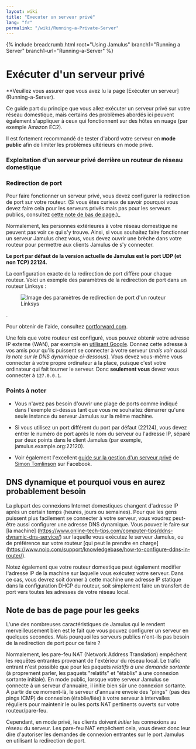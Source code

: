 ```yaml
---
layout: wiki
title: "Executer un serveur privé"
lang: "fr"
permalink: "/wiki/Running-a-Private-Server"
---
```


{% include breadcrumb.html root="Using Jamulus" branch1="Running a Server" branch1-url="Running-a-Server" %}

# Exécuter d'un serveur privé

**Veuillez vous assurer que vous avez lu la page [Exécuter un serveur] (Running-a-Server).

Ce guide part du principe que vous allez exécuter un serveur privé sur votre réseau domestique, mais certains des problèmes abordés ici peuvent également s'appliquer à ceux qui fonctionnent sur des hôtes en nuage (par exemple Amazon EC2).

Il est fortement recommandé de tester d'abord votre serveur en **mode public** afin de limiter les problèmes ultérieurs en mode privé.

### Exploitation d'un serveur privé derrière un routeur de réseau domestique
### Redirection de port
Pour faire fonctionner un serveur privé, vous devez configurer la redirection de port sur votre routeur. (Si vous êtes curieux de savoir pourquoi vous devez faire cela pour les serveurs privés mais pas pour les serveurs publics, consultez [cette note de bas de page](#footnote-for-geeks).)_

Normalement, les personnes extérieures à votre réseau domestique ne peuvent pas voir ce qui s'y trouve. Ainsi, si vous souhaitez faire fonctionner un serveur Jamulus chez vous, vous devez ouvrir une brèche dans votre routeur pour permettre aux clients Jamulus de s'y connecter.

**Le port par défaut de la version actuelle de Jamulus est le port UDP (et non TCP) 22124.**

La configuration exacte de la redirection de port diffère pour chaque routeur. Voici un exemple des paramètres de la redirection de port dans un routeur Linksys :

<figure><img src="{{site.url}}/assets/img/en-screenshots/linksys-port-forward.png" loading="lazy" alt="Image des paramètres de redirection de port d'un routeur Linksys"></figure>.

Pour obtenir de l'aide, consultez [portforward.com](https://portforward.com).

Une fois que votre routeur est configuré, vous pouvez obtenir votre adresse IP externe (WAN), par exemple en [utilisant Google](https://www.google.com/search?q=what+is+my+ip). Donnez cette adresse à vos amis pour qu'ils puissent se connecter à votre serveur (_mais voir aussi la note sur le DNS dynamique ci-dessous_). Vous devez vous-même vous connecter à votre propre ordinateur à la place, puisque c'est votre ordinateur qui fait tourner le serveur. Donc **seulement vous** devez vous connecter à `127.0.0.1`.

### Points à noter

* Vous n'avez pas besoin d'ouvrir une plage de ports comme indiqué dans l'exemple ci-dessus tant que vous ne souhaitez démarrer qu'une seule instance du serveur Jamulus sur la même machine.

* Si vous utilisez un port différent du port par défaut (22124), vous devez entrer le numéro de port après le nom du serveur ou l'adresse IP, séparé par deux points dans le client Jamulus (par exemple, jamulus.example.org:22120).

* Voir également l'excellent [guide sur la gestion d'un serveur privé](https://www.facebook.com/notes/jamulus-online-musicianssingers-jamming/how-to-create-a-private-server-for-band-rehearsals/508642543044030/) de [Simon Tomlinson](https://www.facebook.com/simon.james.tomlinson?eid=ARBQoY3KcZAtS3pGdLJuqvQTeRSOo4gHdQZT7nNzOt1oPMGgZ4_3GERe-rOyH5PxsSHVYYXjWwcqd71a) sur Facebook.  

## DNS dynamique et pourquoi vous en aurez probablement besoin

La plupart des connexions Internet domestiques changent d'adresse IP après un certain temps (heures, jours ou semaines). Pour que les gens puissent plus facilement se connecter à votre serveur, vous voudrez peut-être aussi configurer une adresse DNS dynamique. Vous pouvez le faire sur [la machine] (https://www.online-tech-tips.com/computer-tips/ddns-dynamic-dns-service/) sur laquelle vous exécutez le serveur Jamulus, ou de préférence sur votre routeur [qui peut le prendre en charge] (https://www.noip.com/support/knowledgebase/how-to-configure-ddns-in-router/).

Notez également que votre routeur domestique peut également modifier l'adresse IP de la machine sur laquelle vous exécutez votre serveur. Dans ce cas, vous devrez soit donner à cette machine une adresse IP statique dans la configuration DHCP du routeur, soit simplement faire un transfert de port vers toutes les adresses de votre réseau local.

## Note de bas de page pour les geeks

L'une des nombreuses caractéristiques de Jamulus qui le rendent merveilleusement bien est le fait que vous pouvez configurer un serveur en quelques secondes. Mais pourquoi les serveurs publics n'ont-ils pas besoin de la redirection de port pour ce faire ?

Normalement, les pare-feu NAT (Network Address Translation) empêchent les requêtes entrantes provenant de l'extérieur du réseau local. Le trafic entrant n'est possible que pour les paquets _relatifs à une demande sortante_ (à proprement parler, les paquets "relatifs" et "établis" à une connexion sortante initiale). En mode public, lorsque votre serveur Jamulus se connecte à un serveur d'annuaire, il initie bien sûr une connexion sortante. À partir de ce moment-là, le serveur d'annuaire envoie des "pings" (pas des pings ICMP) de connexion (établie/liée) à votre serveur à intervalles réguliers pour maintenir le ou les ports NAT pertinents ouverts sur votre routeur/pare-feu.

Cependant, en mode privé, les clients doivent _initier_ les connexions au réseau du serveur. Les pare-feu NAT empêchent cela, vous devez donc leur dire d'autoriser les demandes de connexion entrantes sur le port Jamulus en utilisant la redirection de port.
